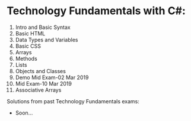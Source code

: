 # Technology Fundamentals with C#:

01. Intro and Basic Syntax
02. Basic HTML
03. Data Types and Variables
04. Basic CSS
05. Arrays
06. Methods
07. Lists
08. Objects and Classes
09. Demo Mid Exam-02 Mar 2019
10. Mid Exam-10 Mar 2019
11. Associative Arrays

Solutions from past Technology Fundamentals exams:
 - Soon...
